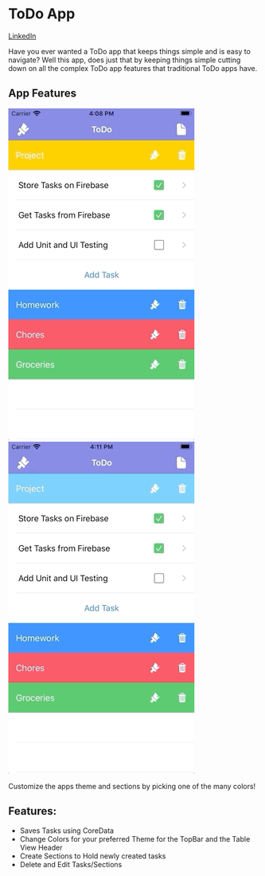 # ToDo App
[LinkedIn](https://www.linkedin.com/in/cameron-collins-419096116/)

Have you ever wanted a ToDo app that keeps things simple and is easy to navigate? Well this app, does just that by keeping things simple cutting down on all the complex ToDo app features that traditional ToDo apps have. 

## App Features
![Alt Text](Images/ToDoNavigation.gif)
![Alt Text](Images/ToDoCollapse.gif)

Customize the apps theme and sections by picking one of the many colors!

## Features:
* Saves Tasks using CoreData
* Change Colors for your preferred Theme for the TopBar and the Table View Header
* Create Sections to Hold newly created tasks
* Delete and Edit Tasks/Sections
